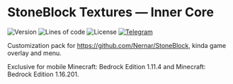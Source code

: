 # StoneBlock Textures — Inner Core

![Version](https://img.shields.io/badge/dynamic/json?label=version&query=version&url=https://raw.githubusercontent.com/nernar/stoneblock-textures/master/mod.info&color=D19121&logoColor=white&logo=clockify&style=flat-square)
![Lines of code](https://img.shields.io/tokei/lines/github/nernar/stoneblock-textures?color=2727E3&logoColor=white&logo=sourcegraph&style=flat-square)
![License](https://img.shields.io/github/license/nernar/stoneblock-textures?color=D22128&logoColor=white&logo=apache&style=flat-square)
[![Telegram](https://img.shields.io/badge/channel-gray?logo=telegram&style=flat-square)](https://t.me/stoneBlockTeam)

Customization pack for <https://github.com/Nernar/StoneBlock>, kinda game overlay and menu.

Exclusive for mobile Minecraft: Bedrock Edition 1.11.4 and Minecraft: Bedrock Edition 1.16.201.
